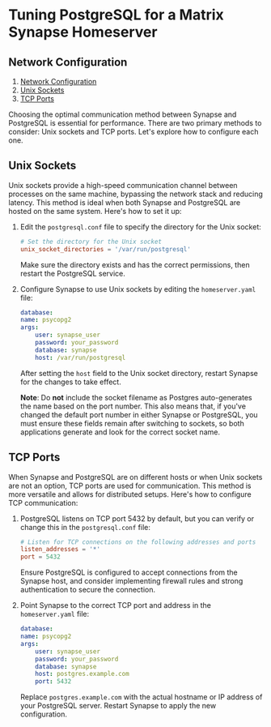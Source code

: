 # Tuning PostgreSQL for a Matrix Synapse Homeserver

## Network Configuration

1. [Network Configuration](#network-configuration)
2. [Unix Sockets](#unix-sockets)
3. [TCP Ports](#tcp-ports)

Choosing the optimal communication method between Synapse and PostgreSQL is essential for
performance. There are two primary methods to consider: Unix sockets and TCP ports. Let's explore
how to configure each one.

## Unix Sockets

Unix sockets provide a high-speed communication channel between processes on the same machine,
bypassing the network stack and reducing latency. This method is ideal when both Synapse and
PostgreSQL are hosted on the same system. Here's how to set it up:

1. Edit the `postgresql.conf` file to specify the directory for the Unix socket:

   ```ini,icon=.devicon-postgresql-plain,filepath=postgresql.conf
   # Set the directory for the Unix socket
   unix_socket_directories = '/var/run/postgresql'
   ```

   Make sure the directory exists and has the correct permissions, then restart the PostgreSQL service.

2. Configure Synapse to use Unix sockets by editing the `homeserver.yaml` file:

   ```yaml,filepath=homeserver.yaml
   database:
   name: psycopg2
   args:
       user: synapse_user
       password: your_password
       database: synapse
       host: /var/run/postgresql
   ```

   After setting the `host` field to the Unix socket directory, restart Synapse for the changes to
	take effect.

   **Note**: Do **not** include the socket filename as Postgres auto-generates the name based on
	the port number. This also means that, if you've changed the default port number in either
	Synapse or PostgreSQL, you must ensure these fields remain after switching to sockets, so both
	applications generate and look for the correct socket name.

## TCP Ports

When Synapse and PostgreSQL are on different hosts or when Unix sockets are not an option, TCP
ports are used for communication. This method is more versatile and allows for distributed setups.
Here's how to configure TCP communication:

1. PostgreSQL listens on TCP port 5432 by default, but you can verify or change this in the
   `postgresql.conf` file:

   ```ini,icon=.devicon-postgresql-plain,filepath=postgresql.conf
   # Listen for TCP connections on the following addresses and ports
   listen_addresses = '*'
   port = 5432
   ```

   Ensure PostgreSQL is configured to accept connections from the Synapse host, and consider
	implementing firewall rules and strong authentication to secure the connection.

2. Point Synapse to the correct TCP port and address in the `homeserver.yaml` file:

   ```yaml,filepath=homeserver.yaml
   database:
   name: psycopg2
   args:
       user: synapse_user
       password: your_password
       database: synapse
       host: postgres.example.com
       port: 5432
   ```

   Replace `postgres.example.com` with the actual hostname or IP address of your PostgreSQL server.
	Restart Synapse to apply the new configuration.
